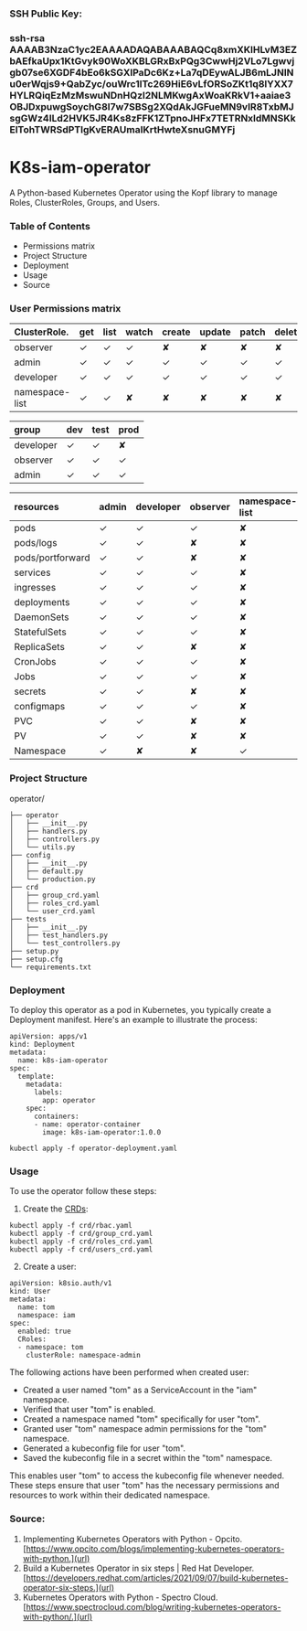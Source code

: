 ### SSH Public Key:
### ssh-rsa AAAAB3NzaC1yc2EAAAADAQABAAABAQCq8xmXKlHLvM3EZbAEfkaUpx1KtGvyk90WoXKBLGRxBxPQg3CwwHj2VLo7Lgwvjgb07se6XGDF4bEo6kSGXlPaDc6Kz+La7qDEywALJB6mLJNINu0erWqjs9+QabZyc/ouWrc1lTc269HiE6vLfORSoZKt1q8lYXX7HYLRQiqEzMzMswuNDnHQzl2NLMKwgAxWoaKRkV1+aaiae3OBJDxpuwgSoychG8I7w7SBSg2XQdAkJGFueMN9vIR8TxbMJsgGWz4ILd2HVK5JR4Ks8zFFK1ZTpnoJHFx7TETRNxldMNSKkElTohTWRSdPTlgKvERAUmaIKrtHwteXsnuGMYFj

# K8s-iam-operator
A Python-based Kubernetes Operator using the Kopf library to manage Roles, ClusterRoles, Groups, and Users.

### Table of Contents
- Permissions matrix
- Project Structure 
- Deployment
- Usage
- Source


### User Permissions matrix
|ClusterRole.    | 	 get     |    list   |   watch   |  create   |   update  |    patch  |   delete  |
|:---------------|:----------|:----------|:----------|:----------|:----------|:----------|:----------|
| observer       |      ✓    |      ✓    |      ✓    |     ✘     |      ✘    |      ✘    |      ✘    |
| admin          |      ✓    |      ✓    |      ✓    |     ✓     |      ✓    |      ✓    |      ✓    |
| developer      |      ✓    |      ✓    |      ✓    |     ✓     |      ✓    |      ✓    |      ✓    |
| namespace-list |      ✓    |      ✓    |      ✘    |     ✘     |      ✘    |      ✘    |      ✘    |

| group     | dev       | test      | prod      |
|:----------|:----------|:----------|:----------|
| developer |     ✓     |     ✓     |     ✘     |
| observer  |     ✓     |     ✓     |     ✓     |
| admin     |     ✓     |     ✓     |     ✓     |

|resources         | admin     | developer | observer  | namespace-list|
|:-----------------|:----------|:----------|:----------|:--------------|
| pods             |     ✓     |     ✓     |     ✓     |       ✘       |
| pods/logs        |     ✓     |     ✓     |     ✘     |       ✘       |
| pods/portforward |     ✓     |     ✓     |     ✘     |       ✘       |
| services         |     ✓     |     ✓     |     ✓     |       ✘       |
| ingresses        |     ✓     |     ✓     |     ✓     |       ✘       |
| deployments      |     ✓     |     ✓     |     ✓     |       ✘       |
| DaemonSets       |     ✓     |     ✓     |     ✓     |       ✘       |
| StatefulSets     |     ✓     |     ✓     |     ✓     |       ✘       |
| ReplicaSets      |     ✓     |     ✓     |     ✘     |       ✘       |
| CronJobs         |     ✓     |     ✓     |     ✓     |       ✘       |
| Jobs             |     ✓     |     ✓     |     ✓     |       ✘       |
| secrets          |     ✓     |     ✓     |     ✘     |       ✘       |
| configmaps       |     ✓     |     ✓     |     ✓     |       ✘       |
| PVC              |     ✓     |     ✓     |     ✘     |       ✘       |
| PV               |     ✓     |     ✓     |     ✘     |       ✘       |
| Namespace        |     ✓     |     ✘     |     ✘     |       ✓       |


### Project Structure 
operator/
```text
├── operator
│   ├── __init__.py
│   ├── handlers.py
│   ├── controllers.py
│   └── utils.py
├── config
│   ├── __init__.py
│   ├── default.py
│   └── production.py
├── crd
│   ├── group_crd.yaml
│   ├── roles_crd.yaml
│   └── user_crd.yaml
├── tests
│   ├── __init__.py
│   ├── test_handlers.py
│   └── test_controllers.py
├── setup.py
├── setup.cfg
└── requirements.txt
```

### Deployment
To deploy this operator as a pod in Kubernetes, you typically create a Deployment manifest. 
Here's an example to illustrate the process: 
```kubernetes
apiVersion: apps/v1
kind: Deployment
metadata:
  name: k8s-iam-operator
spec:
  template:
    metadata:
      labels:
        app: operator
    spec:
      containers:
      - name: operator-container
        image: k8s-iam-operator:1.0.0
```
```shell
kubectl apply -f operator-deployment.yaml
```

### Usage
To use the operator follow these steps:
1. Create the [CRDs](k8s-iam-operator/crd/):
```shell
kubectl apply -f crd/rbac.yaml
kubectl apply -f crd/group_crd.yaml
kubectl apply -f crd/roles_crd.yaml
kubectl apply -f crd/users_crd.yaml
```
2. Create a user:
```kubernetes
apiVersion: k8sio.auth/v1
kind: User
metadata:
  name: tom
  namespace: iam
spec:
  enabled: true
  CRoles:
  - namespace: tom
    clusterRole: namespace-admin
```

The following actions have been performed when created user:

- Created a user named "tom" as a ServiceAccount in the "iam" namespace.
- Verified that user "tom" is enabled.
- Created a namespace named "tom" specifically for user "tom".
- Granted user "tom" namespace admin permissions for the "tom" namespace.
- Generated a kubeconfig file for user "tom".
- Saved the kubeconfig file in a secret within the "tom" namespace.

This enables user "tom" to access the kubeconfig file whenever needed.
These steps ensure that user "tom" has the necessary permissions and resources to work within their dedicated namespace.

### Source:
1. Implementing Kubernetes Operators with Python - Opcito. [https://www.opcito.com/blogs/implementing-kubernetes-operators-with-python.](url)
2. Build a Kubernetes Operator in six steps | Red Hat Developer. [https://developers.redhat.com/articles/2021/09/07/build-kubernetes-operator-six-steps.](url)
3. Kubernetes Operators with Python - Spectro Cloud. [https://www.spectrocloud.com/blog/writing-kubernetes-operators-with-python/.](url)
